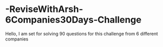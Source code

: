 # -ReviseWithArsh-6Companies30Days-Challenge
Hello, I am set for solving 90 questions for this challenge from 6 different companies
